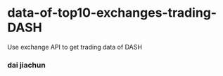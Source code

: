 # data-of-top10-exchanges-trading-DASH
Use exchange API to get trading data of DASH
### dai jiachun
